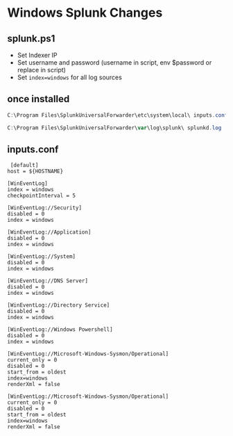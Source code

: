 # Windows Splunk Changes

## splunk.ps1

- Set Indexer IP
- Set username and password (username in script, env $password or replace in script)
- Set `index=windows` for all log sources

## once installed

```powershell
C:\Program Files\SplunkUniversalForwarder\etc\system\local\ inputs.conf outputs.conf
```

```powershell
C:\Program Files\SplunkUniversalForwarder\var\log\splunk\ splunkd.log
```

## inputs.conf

```
 [default]
host = ${HOSTNAME}

[WinEventLog] 
index = windows
checkpointInterval = 5

[WinEventLog://Security]
disabled = 0
index = windows

[WinEventLog://Application]
dsiabled = 0
index = windows

[WinEventLog://System]
disabled = 0
index = windows

[WinEventLog://DNS Server]
disabled = 0
index = windows

[WinEventLog://Directory Service]
disabled = 0
index = windows

[WinEventLog://Windows Powershell]
disabled = 0
index = windows

[WinEventLog://Microsoft-Windows-Sysmon/Operational]
current_only = 0
disabled = 0
start_from = oldest
index=windows
renderXml = false

[WinEventLog://Microsoft-Windows-Sysmon/Operational]
current_only = 0
disabled = 0
start_from = oldest
index=windows
renderXml = false 
```